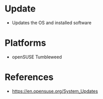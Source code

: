 # Update

- Updates the OS and installed software

# Platforms

- openSUSE Tumbleweed

# References

- https://en.opensuse.org/System_Updates
